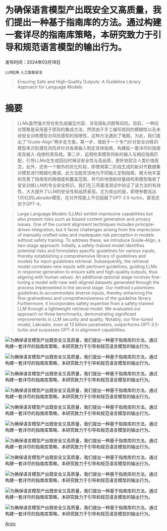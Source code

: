 # 为确保语言模型产出既安全又高质量，我们提出一种基于指南库的方法。通过构建一套详尽的指南库策略，本研究致力于引导和规范语言模型的输出行为。

发布时间：2024年03月18日

`LLM应用` `人工智能安全`

> Ensuring Safe and High-Quality Outputs: A Guideline Library Approach for Language Models

# 摘要

> LLMs虽然强大但也有生成偏见内容、涉及隐私问题等风险。目前，一种应对策略是采用基于原则的集成方法，然而由于手工编写规则的模糊性以及未经安全训练模型对风险感知的局限性，这种方法遇到了难题。为此，我们提出了“Guide-Align”两步走方案。第一步，借助于一个专门针对安全训练的模型来识别潜在风险并针对各类输入制定具体指南，构建起一套详尽的指南库及输入-指南检索系统。第二步，运用检索模型将新的输入与相应指南匹配，引导LLMs在生成回应时保证安全性与高品质，更好地契合人类价值观念。此外，还有一个额外的优化阶段，即使用第二阶段生成的新对齐数据集对模型进行精细化微调。此方法能灵活地为不同输入定制指南，极大地丰富和完善了指南库的精细度和覆盖范围，并巧妙地借助轻量级检索模型吸收了安全训练LLM的专业安全知识。我们在三项基准测试中验证了该方法的有效性，大大提升了LLM的安全性和品质表现。尤为突出的是，即使参数高达130亿的Labrador模型，在对齐性能上不仅超越了GPT-3.5-turbo，甚至还优于GPT-4。

> Large Language Models (LLMs) exhibit impressive capabilities but also present risks such as biased content generation and privacy issues. One of the current alignment techniques includes principle-driven integration, but it faces challenges arising from the imprecision of manually crafted rules and inadequate risk perception in models without safety training. To address these, we introduce Guide-Align, a two-stage approach. Initially, a safety-trained model identifies potential risks and formulates specific guidelines for various inputs, thereby establishing a comprehensive library of guidelines and models for input-guidelines retrieval. Subsequently, the retrieval model correlates new inputs with pertinent guidelines, guiding LLMs in response generation to ensure safe and high-quality outputs, thus aligning with human values. An additional optional stage involves fine-tuning a model with new well-aligned datasets generated through the process implemented in the second stage. Our method customizes guidelines to accommodate diverse inputs, thereby enhancing the fine-grainedness and comprehensiveness of the guideline library. Furthermore, it incorporates safety expertise from a safety-trained LLM through a lightweight retrieval model. We evaluated our approach on three benchmarks, demonstrating significant improvements in LLM security and quality. Notably, our fine-tuned model, Labrador, even at 13 billion parameters, outperforms GPT-3.5-turbo and surpasses GPT-4 in alignment capabilities.

![为确保语言模型产出既安全又高质量，我们提出一种基于指南库的方法。通过构建一套详尽的指南库策略，本研究致力于引导和规范语言模型的输出行为。](../../../paper_images/2403.11838/x1.png)

![为确保语言模型产出既安全又高质量，我们提出一种基于指南库的方法。通过构建一套详尽的指南库策略，本研究致力于引导和规范语言模型的输出行为。](../../../paper_images/2403.11838/x2.png)

![为确保语言模型产出既安全又高质量，我们提出一种基于指南库的方法。通过构建一套详尽的指南库策略，本研究致力于引导和规范语言模型的输出行为。](../../../paper_images/2403.11838/x3.png)

![为确保语言模型产出既安全又高质量，我们提出一种基于指南库的方法。通过构建一套详尽的指南库策略，本研究致力于引导和规范语言模型的输出行为。](../../../paper_images/2403.11838/x4.png)

![为确保语言模型产出既安全又高质量，我们提出一种基于指南库的方法。通过构建一套详尽的指南库策略，本研究致力于引导和规范语言模型的输出行为。](../../../paper_images/2403.11838/x5.png)

![为确保语言模型产出既安全又高质量，我们提出一种基于指南库的方法。通过构建一套详尽的指南库策略，本研究致力于引导和规范语言模型的输出行为。](../../../paper_images/2403.11838/x6.png)

![为确保语言模型产出既安全又高质量，我们提出一种基于指南库的方法。通过构建一套详尽的指南库策略，本研究致力于引导和规范语言模型的输出行为。](../../../paper_images/2403.11838/x7.png)

![为确保语言模型产出既安全又高质量，我们提出一种基于指南库的方法。通过构建一套详尽的指南库策略，本研究致力于引导和规范语言模型的输出行为。](../../../paper_images/2403.11838/x8.png)

![为确保语言模型产出既安全又高质量，我们提出一种基于指南库的方法。通过构建一套详尽的指南库策略，本研究致力于引导和规范语言模型的输出行为。](../../../paper_images/2403.11838/x9.png)

![为确保语言模型产出既安全又高质量，我们提出一种基于指南库的方法。通过构建一套详尽的指南库策略，本研究致力于引导和规范语言模型的输出行为。](../../../paper_images/2403.11838/x10.png)

![为确保语言模型产出既安全又高质量，我们提出一种基于指南库的方法。通过构建一套详尽的指南库策略，本研究致力于引导和规范语言模型的输出行为。](../../../paper_images/2403.11838/x11.png)

[Arxiv](https://arxiv.org/abs/2403.11838)